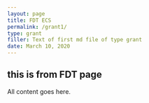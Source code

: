 ```yaml
---
layout: page
title: FDT ECS
permalink: /grant1/
type: grant
filler: Text of first md file of type grant
date: March 10, 2020
---
```


## this is from FDT page
All content goes here. 

